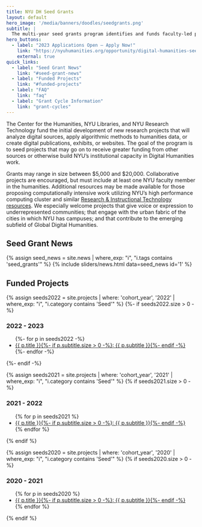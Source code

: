 ```yaml
---
title: NYU DH Seed Grants
layout: default
hero_image: '/media/banners/doodles/seedgrants.png'
subtitle: |
  The multi-year seed grants program identifies and funds faculty-led projects that creatively bridge humanistic scholarship with new forms of computation, digital publishing, and digitization.
hero_buttons:
  - label: "2023 Applications Open – Apply Now!"
    link: "https://nyuhumanities.org/opportunity/digital-humanities-seed-grants/"
    external: true
quick_links:
  - label: "Seed Grant News"
    link: "#seed-grant-news"
  - label: "Funded Projects"
    link: "#funded-projects"
  - label: "FAQ"
    link: "faq"
  - label: "Grant Cycle Information"
    link: "grant-cycles"
---
```


The Center for the Humanities, NYU Libraries, and NYU Research Technology fund the initial development of new research projects that will analyze digital sources, apply algorithmic methods to humanities data, or create digital publications, exhibits, or websites. The goal of the program is to seed projects that may go on to receive greater funding from other sources or otherwise build NYU’s institutional capacity in Digital Humanities work.

Grants may range in size between $5,000 and $20,000. Collaborative projects are encouraged, but must include at least one NYU faculty member in the humanities. Additional resources may be made available for those proposing computationally intensive work utilizing NYU’s high performance computing cluster and similar [Research & Instructional Technology resources](https://www.nyu.edu/research/navigating-research-technology.html). We especially welcome projects that give voice or expression to underrepresented communities; that engage with the urban fabric of the cities in which NYU has campuses; and that contribute to the emerging subfield of Global Digital Humanities.

<div class="block py-5" markdown="1">
<h2 id="seed-grant-news">Seed Grant News</h2>

{% assign seed_news = site.news | where_exp: "i", "i.tags contains 'seed_grants'" %}
{% include sliders/news.html data=seed_news id='1' %}
</div>

<h2 id="funded-projects">Funded Projects</h2>

{% assign seeds2022 = site.projects | where: 'cohort_year', '2022' | where_exp: "i", "i.category contains 'Seed'" %}
{%- if seeds2022.size > 0 -%}
  <h3 class="is-size-4">2022 - 2023</h3>
  <ul>
    {%- for p in seeds2022 -%}
      <li><a href="{{ p.url | absolute_url }}">
        {{ p.title }}{%- if p.subtitle.size > 0 -%}:&nbsp;{{ p.subtitle }}{%- endif -%}
      </a></li>
    {%- endfor -%}
  </ul>
{%- endif -%}

{% assign seeds2021 = site.projects | where: 'cohort_year', '2021' | where_exp: "i", "i.category contains 'Seed'" %}
{% if seeds2021.size > 0 -%}
  <h3 class="is-size-4">2021 - 2022</h3>
  <ul>
    {% for p in seeds2021 %}
      <li><a href="{{ p.url | absolute_url }}">
        {{ p.title }}{%- if p.subtitle.size > 0 -%}:&nbsp;{{ p.subtitle }}{%- endif -%}
      </a></li>
    {% endfor %}
  </ul>
{% endif %}

{% assign seeds2020 = site.projects | where: 'cohort_year', '2020' | where_exp: "i", "i.category contains 'Seed'" %}
{% if seeds2020.size > 0 -%}
  <h3 class="is-size-4">2020 - 2021</h3>
  <ul>
    {% for p in seeds2020 %}
      <li><a href="{{ p.url | absolute_url }}">
        {{ p.title }}{%- if p.subtitle.size > 0 -%}:&nbsp;{{ p.subtitle }}{%- endif -%}
      </a></li>
    {% endfor %}
  </ul>
{% endif %}

